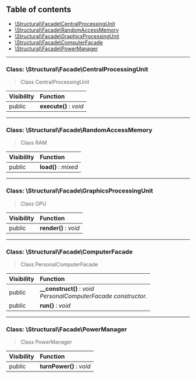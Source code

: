## Table of contents

- [\Structural\Facade\CentralProcessingUnit](#class-structuralfacadecentralprocessingunit)
- [\Structural\Facade\RandomAccessMemory](#class-structuralfacaderandomaccessmemory)
- [\Structural\Facade\GraphicsProcessingUnit](#class-structuralfacadegraphicsprocessingunit)
- [\Structural\Facade\ComputerFacade](#class-structuralfacadecomputerfacade)
- [\Structural\Facade\PowerManager](#class-structuralfacadepowermanager)

<hr />

### Class: \Structural\Facade\CentralProcessingUnit

> Class CentralProcessingUnit

| Visibility | Function |
|:-----------|:---------|
| public | <strong>execute()</strong> : <em>void</em> |

<hr />

### Class: \Structural\Facade\RandomAccessMemory

> Class RAM

| Visibility | Function |
|:-----------|:---------|
| public | <strong>load()</strong> : <em>mixed</em> |

<hr />

### Class: \Structural\Facade\GraphicsProcessingUnit

> Class GPU

| Visibility | Function |
|:-----------|:---------|
| public | <strong>render()</strong> : <em>void</em> |

<hr />

### Class: \Structural\Facade\ComputerFacade

> Class PersonalComputerFacade

| Visibility | Function |
|:-----------|:---------|
| public | <strong>__construct()</strong> : <em>void</em><br /><em>PersonalComputerFacade constructor.</em> |
| public | <strong>run()</strong> : <em>void</em> |

<hr />

### Class: \Structural\Facade\PowerManager

> Class PowerManager

| Visibility | Function |
|:-----------|:---------|
| public | <strong>turnPower()</strong> : <em>void</em> |

